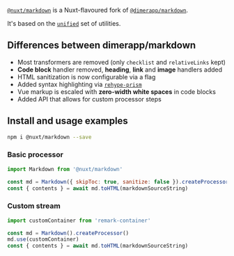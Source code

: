 [`@nuxt/markdown`][nm] is a Nuxt-flavoured fork of [`@dimerapp/markdown`][dm].

[nm]: https://github.com/nuxt/markdown
[dm]: https://github.com/dimerapp/markdown

It's based on the [`unified`](https://unified.js.org/) set of utilities.

## Differences between dimerapp/markdown

- Most transformers are removed (only `checklist` and `relativeLinks` kept)
- **Code block** handler removed, **heading**, **link** and **image** handlers added
- HTML sanitization is now configurable via a flag
- Added syntax highlighting via [`rehype-prism`](https://github.com/mapbox/rehype-prism)
- Vue markup is escaled with **zero-width white spaces** in code blocks
- Added API that allows for custom processor steps

## Install and usage examples

```sh
npm i @nuxt/markdown --save
```

### Basic processor

```js
import Markdown from '@nuxt/markdown'

const md = Markdown({ skipToc: true, sanitize: false }).createProcessor()
const { contents } = await md.toHTML(markdownSourceString)
```

### Custom stream

```js
import customContainer from 'remark-container'

const md = Markdown().createProcessor()
md.use(customContainer)
const { contents } = await md.toHTML(markdownSourceString)
```
